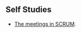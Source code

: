 ## Self Studies

- [The meetings in SCRUM](https://lucidspark.com/blog/different-types-of-scrum-meetings).
